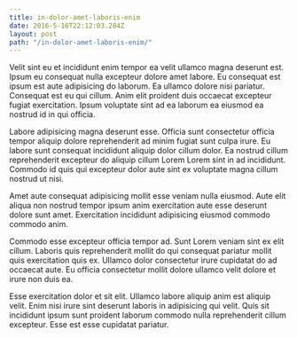```yaml
---
title: in-dolor-amet-laboris-enim
date: 2016-5-16T22:12:03.284Z
layout: post
path: "/in-dolor-amet-laboris-enim/"
---
```


Velit sint eu et incididunt enim tempor ea velit ullamco magna deserunt est. Ipsum eu consequat nulla excepteur dolore amet labore. Eu consequat est ipsum est aute adipisicing do laborum. Ea ullamco dolore nisi pariatur. Consequat est eu qui cillum. Anim elit proident duis occaecat excepteur fugiat exercitation. Ipsum voluptate sint ad ea laborum ea eiusmod ea nostrud id in qui officia.

Labore adipisicing magna deserunt esse. Officia sunt consectetur officia tempor aliquip dolore reprehenderit ad minim fugiat sunt culpa irure. Eu labore sunt consequat incididunt aliquip dolor cillum dolor. Ea nostrud cillum reprehenderit excepteur do aliquip cillum Lorem Lorem sint in ad incididunt. Commodo id quis qui excepteur dolor aute sint ex voluptate magna cillum nostrud ut nisi.

Amet aute consequat adipisicing mollit esse veniam nulla eiusmod. Aute elit aliqua non nostrud tempor ipsum anim exercitation aute esse deserunt dolore sunt amet. Exercitation incididunt adipisicing eiusmod commodo commodo anim.

Commodo esse excepteur officia tempor ad. Sunt Lorem veniam sint ex elit cillum. Laboris quis reprehenderit mollit do qui consequat pariatur mollit quis exercitation quis ex. Ullamco dolor consectetur irure cupidatat do ad occaecat aute. Eu officia consectetur mollit dolore ullamco velit dolore et irure non duis ea.

Esse exercitation dolor et sit elit. Ullamco labore aliquip anim est aliquip velit. Enim nisi irure sint deserunt laboris in adipisicing qui velit. Quis sit incididunt ipsum sunt proident laborum commodo nulla reprehenderit cillum excepteur. Esse est esse cupidatat pariatur.